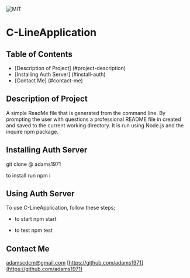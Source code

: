 
  ![MIT](https://img.shields.io/github/license/adams1971/C-LineApplication)
  # C-LineApplication
  
  ## Table of Contents
  * [Description of Project] (#project-description)
  * [Installing Auth Server] (#install-auth)
  * [Contact Me] (#contact-me)
  
  ## Description of Project
  
  A simple ReadMe file that is generated from the command line. By prompting the user with questions a professional README file in created and saved to the current working directory. It is run using Node.js and the inquire npm package.

  ## Installing Auth Server

  git clone @ adams1971

  to install run npm i

  ## Using Auth Server
  
  To use C-LineApplication, follow these steps;

  - to start npm start
  
  - to test npm test
  
  
  ## Contact Me
  
  adamscdcm@gmail.com
  [https://github.com/adams1971](https://github.com/adams1971)